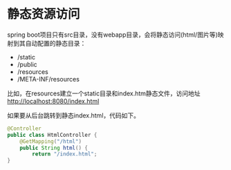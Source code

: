 # 静态资源访问

spring boot项目只有src目录，没有webapp目录，会将静态访问(html/图片等)映射到其自动配置的静态目录：

- /static
- /public
- /resources
- /META-INF/resources



比如，在resources建立一个static目录和index.htm静态文件，访问地址 <http://localhost:8080/index.html> 

如果要从后台跳转到静态index.html，代码如下。

```java
@Controller
public class HtmlController {
	@GetMapping("/html")
	public String html() {
		return "/index.html";
}
```

